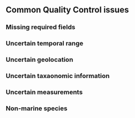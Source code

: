 ## Common Quality Control issues

### Missing required fields

### Uncertain temporal range

### Uncertain geolocation

### Uncertain taxaonomic information

### Uncertain measurements

### Non-marine species
